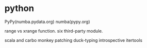 # python

PyPy(numba.pydata.org)
numba(pypy.org)

range vs xrange function.
six third-party module.

scala and carbo
monkey patching
duck-typing
introspective
itertools
